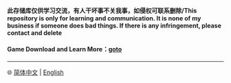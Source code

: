 #### 此存储库仅供学习交流，有人干坏事不关我事，如侵权可联系删除/This repository is only for learning and communication. It is none of my business if someone does bad things. If there is any infringement, please contact and delete

#### Game Download and Learn More：[goto](https://mihoyu.cn)


---
🌐 [简体中文](./README.md) | [English](./README_EN.md)
